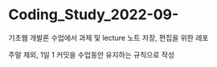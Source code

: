 # Coding_Study_2022-09-

기초웹 개발론 수업에서 과제 및 lecture 노트 저장, 편집을 위한 레포

주말 제외, 1일 1 커밋을 수업동안 유지하는 규칙으로 작성
